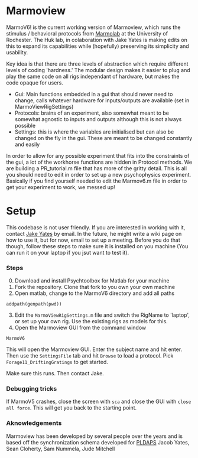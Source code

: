 # Marmoview
MarmoV6! is the current working version of Marmoview, which runs the stimulus / behavioral protocols from [Marmolab](https://marmolab.bcs.rochester.edu/people.html) at the University of Rochester. The Huk lab, in colaboration with Jake Yates is making edits on this to expand its capabilities while (hopefully) preserving its simplicity and usability.

Key idea is that there are three levels of abstraction which require different levels of coding 'hardness.' The modular design makes it easier to plug and play the same code on all rigs independant of hardware, but makes the code opaque for users.
  - Gui: Main functions embedded in a gui that should never need to change, calls whatever hardware for inputs/outputs are available (set in MarmoViewRigSettings)
  - Protocols: brains of an experiment, also somewhat meant to be somewhat agnostic to inputs and outputs although this is not always possible
  - Settings: this is where the variables are initialised but can also be changed on the fly in the gui. These are meant to be changed constantly and easily
 
In order to allow for any possible experiment that fits into the constraints of the gui, a lot of the workhorse functions are hidden in Protocol methods. We are building a PR_tutorial.m file that has more of the gritty detail. This is all you should need to edit in order to set up a new psychophysics experiment. Basically if you find yourself needed to edit the Marmov6.m file in order to get your experiment to work, we messed up!

# Setup
This codebase is not user friendly. If you are interested in working with it, contact [Jake Yates](yates@umd.edu) by email. In the future, he might write a wiki page on how to use it, but for now, email to set up a meeting. Before you do that though,
follow these steps to make sure it is installed on you machine (You can run it on your laptop if you jsut want to test it).

### Steps

0. Download and install Psychtoolbox for Matlab for your machine
1. Fork the repository. Clone that fork to you own your own machine
2. Open matlab, change to the MarmoV6 directory and add all paths

``` 
addpath(genpath(pwd))
```
3. Edit the `MarmoViewRigSettings.m` file and switch the RigName to 'laptop', or set up your own rig. Use the existing rigs as models for this.
4. Open the Marmoview GUI from the command window
```
MarmoV6
```
This will open the Marmoview GUI. Enter the subject name and hit enter. Then use the `SettingsFile` tab and hit `Browse` to load a protocol. Pick `Forage11_DriftingGratings` to get started.

Make sure this runs. Then contact Jake.

### Debugging tricks
If MarmoV5 crashes, close the screen with `sca` and close the GUI with `close all force`. This will get you back to the starting point.


### Aknowledgements
Marmoview has been developed by several people over the years and is based off the synchronization schema developed for [PLDAPS](https://www.frontiersin.org/articles/10.3389/fninf.2012.00001/full)
Jacob Yates, Sean Cloherty, Sam Nummela, Jude Mitchell
